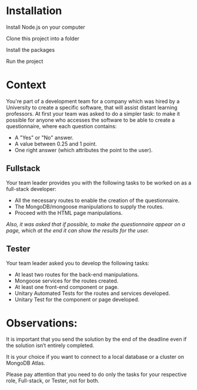 # Installation
Install Node.js on your computer

Clone this project into a folder

Install the packages

Run the project

# Context
You're part of a development team for a company which was hired by a University to create a specific software, that will assist distant learning professors.
At first your team was asked to do a simpler task: to make it possible for anyone who accesses the software to be able to create a questionnaire, where each question contains:
- A "Yes" or "No" answer.
- A value between 0.25 and 1 point.
- One right answer (which attributes the point to the user).
 
## Fullstack
Your team leader provides you with the following tasks to be worked on as a full-stack developer:
- All the necessary routes to enable the creation of the questionnaire.
- The MongoDB/mongoose manipulations to supply the routes.
- Proceed with the HTML page manipulations.

*Also, it was asked that if possible, to make the questionnaire appear on a page, which at the end it can show the results for the user.*

## Tester
Your team leader asked you to develop the following tasks:
- At least two routes for the back-end manipulations.
- Mongoose services for the routes created.
- At least one front-end component or page.
- Unitary Automated Tests for the routes and services developed.
- Unitary Test for the component or page developed.
 
# Observations:
It is important that you send the solution by the end of the deadline even if the solution isn’t entirely completed.

It is your choice if you want to connect to a local database or a cluster on MongoDB Atlas.

Please pay attention that you need to do only the tasks for your respective role, Full-stack, or Tester, not for both.
